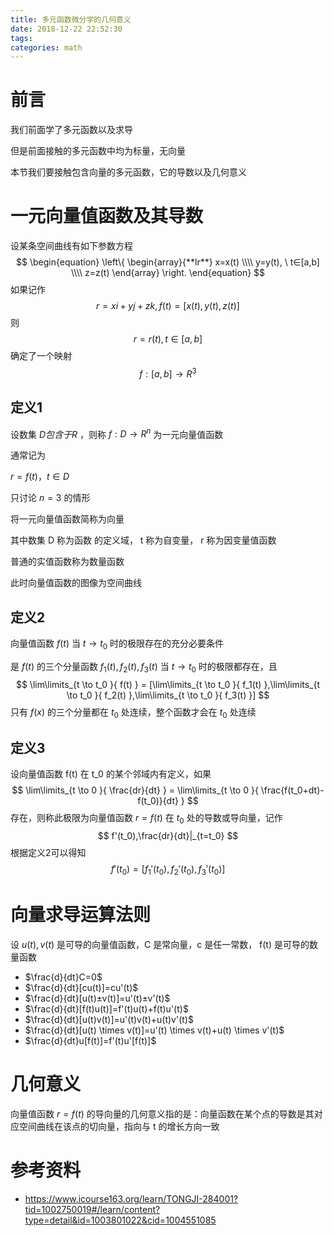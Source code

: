 ```yaml
---
title: 多元函数微分学的几何意义
date: 2018-12-22 22:52:30
tags:
categories: math
---
```


# 前言

我们前面学了多元函数以及求导

但是前面接触的多元函数中均为标量，无向量

本节我们要接触包含向量的多元函数，它的导数以及几何意义



# 一元向量值函数及其导数

设某条空间曲线有如下参数方程
$$
\begin{equation}  
\left\{  
             \begin{array}{**lr**}  
             x=x(t) \\\\
             y=y(t), \ t∈[a,b] \\\\
             z=z(t) 
             \end{array}  
\right.  
\end{equation}
$$
如果记作
$$
r=xi+yj+zk, f(t)=[x(t),y(t),z(t)]
$$
则
$$
r=r(t),t∈[a,b]
$$
确定了一个映射
$$
f:[a,b] \rightarrow R^3
$$

## 定义1

设数集 $D 包含于 R$ ，则称 $f : D \rightarrow R^n$ 为一元向量值函数

通常记为

$r=f(t) ，t∈D$ 

只讨论 $n = 3$ 的情形

将一元向量值函数简称为向量 

其中数集 D 称为函数 的定义域， t 称为自变量， r 称为因变量值函数

普通的实值函数称为数量函数

此时向量值函数的图像为空间曲线 

## 定义2

向量值函数 $f(t)$ 当 $t \rightarrow t_0$ 时的极限存在的充分必要条件 

是 $f(t)$ 的三个分量函数 $f_1(t), f_2(t), f_3(t)$ 当 $t \rightarrow t_0$ 时的极限都存在，且 
$$
\lim\limits_{t \to t_0 }{ f(t) } = [\lim\limits_{t \to t_0 }{ f_1(t) },\lim\limits_{t \to t_0 }{ f_2(t) },\lim\limits_{t \to t_0 }{ f_3(t) }]
$$
只有 $f(x)$ 的三个分量都在 $t_0$ 处连续，整个函数才会在 $t_0$ 处连续

## 定义3

设向量值函数 f(t) 在 t_0 的某个邻域内有定义，如果
$$
\lim\limits_{t \to 0 }{ \frac{dr}{dt} } = \lim\limits_{t \to 0 }{ \frac{f(t_0+dt)-f(t_0)}{dt} } 
$$
存在，则称此极限为向量值函数 $r=f(t)$ 在 $t_0$ 处的导数或导向量，记作
$$
f'(t_0),\frac{dr}{dt}|_{t=t_0}
$$
根据定义2可以得知
$$
f'(t_0)=[f_1'(t_0),f_2'(t_0),f_3'(t_0)]
$$

# 向量求导运算法则

设 $u(t),v(t)$ 是可导的向量值函数，C 是常向量，c 是任一常数， f(t) 是可导的数量函数

-  $\frac{d}{dt}C=0$
-  $\frac{d}{dt}[cu(t)]=cu'(t)$ 
-  $\frac{d}{dt}[u(t)±v(t)]=u'(t)±v'(t)$ 
-  $\frac{d}{dt}[f(t)u(t)]=f'(t)u(t)+f(t)u'(t)$ 
-  $\frac{d}{dt}[u(t)v(t)]=u'(t)v(t)+u(t)v'(t)$ 
-  $\frac{d}{dt}[u(t) \times v(t)]=u'(t) \times v(t)+u(t) \times v'(t)$ 
-  $\frac{d}{dt}u[f(t)]=f'(t)u'[f(t)]$  

# 几何意义

向量值函数 $r=f(t)$ 的导向量的几何意义指的是：向量函数在某个点的导数是其对应空间曲线在该点的切向量，指向与 t 的增长方向一致



# 参考资料

- https://www.icourse163.org/learn/TONGJI-284001?tid=1002750019#/learn/content?type=detail&id=1003801022&cid=1004551085
